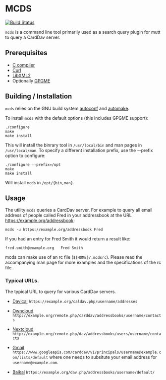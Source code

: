 MCDS
====

[![Build Status](https://travis-ci.com/t-brown/mcds.svg?branch=master)](https://travis-ci.com/t-brown/mcds)

`mcds` is a command line tool primarily used as a search query plugin
for mutt to query a CardDav server.


Prerequisites
-------------

+  [C compiler](https://gcc.gnu.org/)
+  [Curl](https://curl.haxx.se/libcurl/)
+  [LibXML2](http://www.xmlsoft.org/)
+  Optionally [GPGME](https://www.gnupg.org/software/gpgme/index.html)


Building / Installation
-----------------------

`mcds` relies on the GNU build system
[autoconf](https://www.gnu.org/software/autoconf/) and
[automake](https://www.gnu.org/software/automake/).

To install `mcds` with the default options (this includes GPGME support):

    ./configure
    make
    make install

This will install the binrary tool in `/usr/local/bin` and man pages in
`/usr/local/man`. To specify a different installation prefix, use the
--prefix option to configure:

    ./configure --prefix=/opt
    make
    make install

Will install `mcds` in `/opt/{bin,man}`.

Usage
-----

The utility `mcds` queries a CardDav server. For example to query
all email address of people called Fred in your addressbook at the
URL https://example.org/addressbook:

    mcds -u https://example.org/addressbook Fred

If you had an entry for Fred Smith it would return a result like:

    fred.smith@example.org   Fred Smith

mcds can make use of an rc file (`${HOME}/.mcdsrc`). Please read the
accompanying man page for more examples and the specifications of the
rc file.

### Typical URLs.

The typical URL to query for various CardDav servers.

+ [Davical](https://www.davical.org/)
    `https://example.org/caldav.php/username/addresses`

+ [Owncloud](https://owncloud.org/)
    `http://example.org/remote.php/carddav/addressbooks/username/contacts`

+ [Nextcloud](https://nextcloud.com/)
    `http://example.org/remote.php/dav/addressbooks/users/username/contacts`

+ [Gmail](https://gmail.com/)
    `https://www.googleapis.com/carddav/v1/principals/username@example.com/lists/default`
where one needs to subsitute your email address for `username@example.com`.

+ [Baikal](https://sabre.io/baikal/)
    `https://example.org/dav.php/addressbooks/username/default/`


